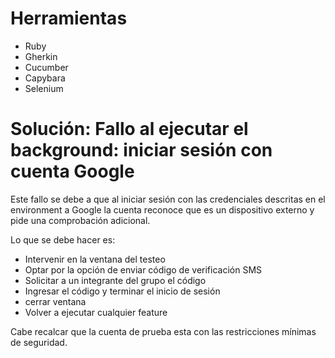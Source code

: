# Herramientas

- Ruby
- Gherkin
- Cucumber
- Capybara
- Selenium

# Solución: Fallo al ejecutar el background: iniciar sesión con cuenta Google

Este fallo se debe a que al iniciar sesión con las credenciales descritas en el environment a Google la cuenta reconoce que es un dispositivo externo y pide una comprobación adicional.

Lo que se debe hacer es:
- Intervenir en la ventana del testeo
- Optar por la opción de enviar código de verificación SMS
- Solicitar a un integrante del grupo el código
- Ingresar el código y terminar el inicio de sesión
- cerrar ventana
- Volver a ejecutar cualquier feature

Cabe recalcar que la cuenta de prueba esta con las restricciones mínimas de seguridad.